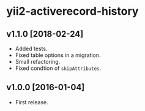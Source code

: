 yii2-activerecord-history
=========================

v1.1.0 [2018-02-24]
-------------------

- Added tests.
- Fixed table options in a migration.
- Small refactoring.
- Fixed condtion of `skipAttributes`.

v1.0.0 [2016-01-04]
-------------------

- First release.
